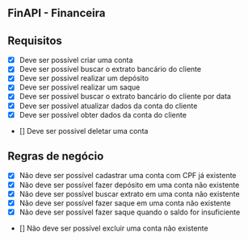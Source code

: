 ## FinAPI - Financeira 

## Requisitos

- [X]  Deve ser possível criar uma conta
- [X]  Deve ser possível buscar o extrato bancário do cliente
- [X]  Deve ser possivel realizar um depósito
- [X]  Deve ser possivel realizar um saque
- [X]  Deve ser possivel buscar o extrato bancário do cliente por data
- [X]  Deve ser possivel atualizar dados da conta do cliente
- [X]  Deve ser possível obter dados da conta do cliente
- []  Deve ser possivel deletar uma conta

## Regras de negócio

- [X]  Não deve ser possível cadastrar uma conta com CPF já existente
- [X]  Não deve ser possível fazer depósito em uma conta não existente
- [X]  Não deve ser possível buscar extrato em uma conta não existente
- [X]  Não deve ser possível fazer saque em uma conta não existente
- [X]  Não deve ser possível fazer saque quando o saldo for insuficiente
- []  Não deve ser possível excluir uma conta não existente